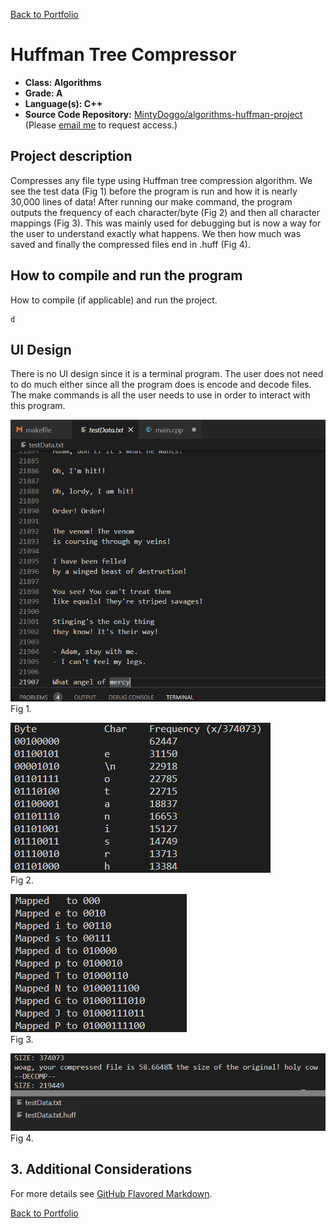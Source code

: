 [Back to Portfolio](./)

Huffman Tree Compressor
===============

-   **Class: Algorithms** 
-   **Grade: A**
-   **Language(s): C++**
-   **Source Code Repository:** [MintyDoggo/algorithms-huffman-project](https://github.com/MintyDoggo/algorithms-huffman-project)  
    (Please [email me](mailto:cthinkle@csustudent.net?subject=GitHub%20Access) to request access.)

## Project description

Compresses any file type using Huffman tree compression algorithm. We see the test data (Fig 1) before the program is run and how it is nearly 30,000 lines of data! After running our make command, the program outputs the frequency of each character/byte (Fig 2) and then all character mappings (Fig 3). This was mainly used for debugging but is now a way for the user to understand exactly what happens. We then how much was saved and finally the compressed files end in .huff (Fig 4).

## How to compile and run the program

How to compile (if applicable) and run the project.

```
d
```

## UI Design

There is no UI design since it is a terminal program. The user does not need to do much either since all the program does is encode and decode files. The make commands is all the user needs to use in order to interact with this program.

![screenshot](images/project4fig1.png)  
Fig 1. 


![screenshot](images/project4fig2.png)  
Fig 2. 


![screenshot](images/project4fig3.png)  
Fig 3. 


![screenshot](images/project4fig4-1.png)  
Fig 4. 


## 3. Additional Considerations

For more details see [GitHub Flavored Markdown](https://guides.github.com/features/mastering-markdown/).

[Back to Portfolio](./)
